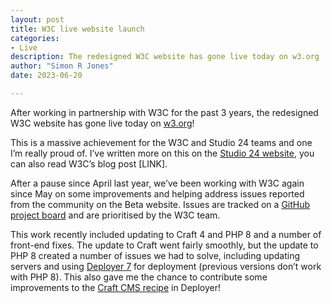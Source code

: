 ```yaml
---
layout: post
title: W3C live website launch
categories:
- Live
description: The redesigned W3C website has gone live today on w3.org
author: "Simon R Jones"
date: 2023-06-20 

---
```


After working in partnership with W3C for the past 3 years, the redesigned W3C website has gone live today on [w3.org](https://www.w3.org/)!

This is a massive achievement for the W3C and Studio 24 teams and one I’m really proud of. I’ve written more on this on 
the [Studio 24 website](https://www.studio24.net/blog/w3c-launch-their-new-website/), you can also read W3C’s blog post [LINK].

After a pause since April last year, we’ve been working with W3C again since May on some improvements and helping address 
issues reported from the community on the Beta website. Issues are tracked on a [GitHub project board](https://github.com/orgs/w3c/projects/27) 
and are prioritised by the W3C team.

This work recently included updating to Craft 4 and PHP 8 and a number of front-end fixes. The update to Craft went fairly smoothly, 
but the update to PHP 8 created a number of issues we had to solve, including updating servers and using [Deployer 7](https://deployer.org/) 
for deployment (previous versions don’t work with PHP 8). This also gave me the chance to contribute some improvements 
to the [Craft CMS recipe](https://deployer.org/docs/7.x/recipe/craftcms) in Deployer!
